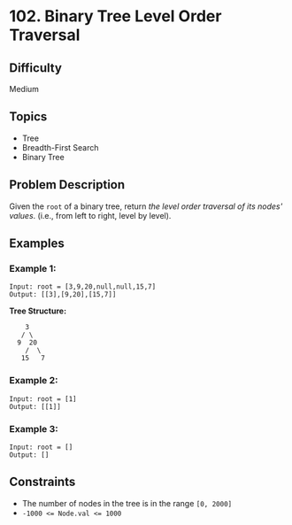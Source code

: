 # 102. Binary Tree Level Order Traversal

## Difficulty
Medium

## Topics
* Tree
* Breadth-First Search
* Binary Tree

## Problem Description

Given the `root` of a binary tree, return *the level order traversal of its nodes' values*. (i.e., from left to right, level by level).

## Examples

### Example 1:

```
Input: root = [3,9,20,null,null,15,7]
Output: [[3],[9,20],[15,7]]
```

**Tree Structure:**
```
    3
   / \
  9  20
    /  \
   15   7
```

### Example 2:

```
Input: root = [1]
Output: [[1]]
```

### Example 3:

```
Input: root = []
Output: []
```

## Constraints

* The number of nodes in the tree is in the range `[0, 2000]`
* `-1000 <= Node.val <= 1000`